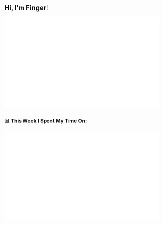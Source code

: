<h2> Hi, I'm Finger!</h2>

<img align="right" src="https://raw.githubusercontent.com/spianmo/github-stats/master/generated/overview.svg#gh-light-mode-only">

<!-- <img align="right" height="160em" src="https://github-readme-stats-eight-theta.vercel.app/api/top-langs/?username=spianmo&layout=compact&langs_count=8&theme=algolia"/>	 -->
	
```go
package main

type Me struct {
	Name   string
	Job    string
	Code   string
	Skills string
}

func main() {
	me := &Me{
		Name:   "Finger",
		Job:    "Client-side Engineer",
		Code:   "Java, Kotlin, C#, Rust and C++ and Others",
		Skills: "Android, Security, Cross-platform client, NLP, CV, ASR ^o^",
	}
	_ = me
}
```


<h3>📊 This Week I Spent My Time On:</h3>
<img align='right' src="https://raw.githubusercontent.com/spianmo/github-stats/master/generated/languages.svg#gh-light-mode-only">

<!--START_SECTION:waka-->

```txt
Java                   15 hrs 56 mins  ████████████▓░░░░░░░░░░░░   51.27 %
Kotlin                 6 hrs 46 mins   █████▒░░░░░░░░░░░░░░░░░░░   21.76 %
Groovy                 2 hrs 10 mins   █▓░░░░░░░░░░░░░░░░░░░░░░░   07.02 %
Gradle                 1 hr 51 mins    █▒░░░░░░░░░░░░░░░░░░░░░░░   05.95 %
C++                    1 hr 29 mins    █▒░░░░░░░░░░░░░░░░░░░░░░░   04.80 %
```

<!--END_SECTION:waka-->
